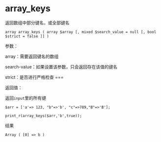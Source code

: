 # array\_keys

返回数组中部分键名，或全部键名

```
array array_keys ( array $array [, mixed $search_value = null [, bool $strict = false ]] )
```

参数：

array：需要返回键名的数组

search-value：如果设置该参数，只会返回存在该值的键名

strict：是否进行严格检查 ===

返回值：

返回`input`里的所有键

```
$arr = ['a'=> 123, "b"=>'b', "c"=>789,"B"=>'B'];

print_r(array_keys($arr,'b',true));
```

结果

```
Array ( [0] => b )
```



